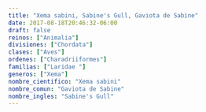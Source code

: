 ```yaml
---
title: "Xema sabini, Sabine's Gull, Gaviota de Sabine"
date: 2017-08-18T20:46:32-06:00
draft: false
reinos: ["Animalia"]
divisiones: ["Chordata"]
clases: ["Aves"]
ordenes: ["Charadriiformes"]
familias: ["Laridae "]
generos: ["Xema"]
nombre_cientifico: "Xema sabini"
nombre_comun: "Gaviota de Sabine"
nombre_ingles: "Sabine's Gull"
---
```

